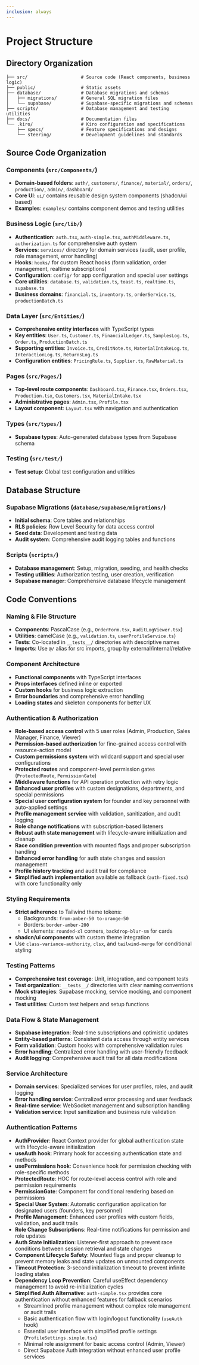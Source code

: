 ```yaml
---
inclusion: always
---
```


# Project Structure

## Directory Organization
```
├── src/                    # Source code (React components, business logic)
├── public/                 # Static assets
├── database/               # Database migrations and schemas
│   ├── migrations/         # General SQL migration files
│   └── supabase/           # Supabase-specific migrations and schemas
├── scripts/                # Database management and testing utilities
├── docs/                   # Documentation files
└── .kiro/                  # Kiro configuration and specifications
    ├── specs/              # Feature specifications and designs
    └── steering/           # Development guidelines and standards
```

## Source Code Organization

### Components (`src/Components/`)
- **Domain-based folders**: `auth/`, `customers/`, `finance/`, `material/`, `orders/`, `production/`, `admin/`, `dashboard/`
- **Core UI**: `ui/` contains reusable design system components (shadcn/ui based)
- **Examples**: `examples/` contains component demos and testing utilities

### Business Logic (`src/lib/`)
- **Authentication**: `auth.tsx`, `auth-simple.tsx`, `authMiddleware.ts`, `authorization.ts` for comprehensive auth system
- **Services**: `services/` directory for domain services (audit, user profile, role management, error handling)
- **Hooks**: `hooks/` for custom React hooks (form validation, order management, realtime subscriptions)
- **Configuration**: `config/` for app configuration and special user settings
- **Core utilities**: `database.ts`, `validation.ts`, `toast.ts`, `realtime.ts`, `supabase.ts`
- **Business domains**: `financial.ts`, `inventory.ts`, `orderService.ts`, `productionBatch.ts`

### Data Layer (`src/Entities/`)
- **Comprehensive entity interfaces** with TypeScript types
- **Key entities**: `User.ts`, `Customer.ts`, `FinancialLedger.ts`, `SamplesLog.ts`, `Order.ts`, `ProductionBatch.ts`
- **Supporting entities**: `Invoice.ts`, `CreditNote.ts`, `MaterialIntakeLog.ts`, `InteractionLog.ts`, `ReturnsLog.ts`
- **Configuration entities**: `PricingRule.ts`, `Supplier.ts`, `RawMaterial.ts`

### Pages (`src/Pages/`)
- **Top-level route components**: `Dashboard.tsx`, `Finance.tsx`, `Orders.tsx`, `Production.tsx`, `Customers.tsx`, `MaterialIntake.tsx`
- **Administrative pages**: `Admin.tsx`, `Profile.tsx`
- **Layout component**: `Layout.tsx` with navigation and authentication

### Types (`src/types/`)
- **Supabase types**: Auto-generated database types from Supabase schema

### Testing (`src/test/`)
- **Test setup**: Global test configuration and utilities

## Database Structure

### Supabase Migrations (`database/supabase/migrations/`)
- **Initial schema**: Core tables and relationships
- **RLS policies**: Row Level Security for data access control
- **Seed data**: Development and testing data
- **Audit system**: Comprehensive audit logging tables and functions

### Scripts (`scripts/`)
- **Database management**: Setup, migration, seeding, and health checks
- **Testing utilities**: Authorization testing, user creation, verification
- **Supabase manager**: Comprehensive database lifecycle management

## Code Conventions

### Naming & File Structure
- **Components**: PascalCase (e.g., `OrderForm.tsx`, `AuditLogViewer.tsx`)
- **Utilities**: camelCase (e.g., `validation.ts`, `userProfileService.ts`)
- **Tests**: Co-located in `__tests__/` directories with descriptive names
- **Imports**: Use `@/` alias for src imports, group by external/internal/relative

### Component Architecture
- **Functional components** with TypeScript interfaces
- **Props interfaces** defined inline or exported
- **Custom hooks** for business logic extraction
- **Error boundaries** and comprehensive error handling
- **Loading states** and skeleton components for better UX

### Authentication & Authorization
- **Role-based access control** with 5 user roles (Admin, Production, Sales Manager, Finance, Viewer)
- **Permission-based authorization** for fine-grained access control with resource-action model
- **Custom permissions system** with wildcard support and special user configurations
- **Protected routes** and component-level permission gates (`ProtectedRoute`, `PermissionGate`)
- **Middleware functions** for API operation protection with retry logic
- **Enhanced user profiles** with custom designations, departments, and special permissions
- **Special user configuration system** for founder and key personnel with auto-applied settings
- **Profile management service** with validation, sanitization, and audit logging
- **Role change notifications** with subscription-based listeners
- **Robust auth state management** with lifecycle-aware initialization and cleanup
- **Race condition prevention** with mounted flags and proper subscription handling
- **Enhanced error handling** for auth state changes and session management
- **Profile history tracking** and audit trail for compliance
- **Simplified auth implementation** available as fallback (`auth-fixed.tsx`) with core functionality only

### Styling Requirements
- **Strict adherence** to Tailwind theme tokens:
  - Backgrounds: `from-amber-50 to-orange-50`
  - Borders: `border-amber-200`
  - UI elements: `rounded-xl` corners, `backdrop-blur-sm` for cards
- **shadcn/ui components** with custom theme integration
- Use `class-variance-authority`, `clsx`, and `tailwind-merge` for conditional styling

### Testing Patterns
- **Comprehensive test coverage**: Unit, integration, and component tests
- **Test organization**: `__tests__/` directories with clear naming conventions
- **Mock strategies**: Supabase mocking, service mocking, and component mocking
- **Test utilities**: Custom test helpers and setup functions

### Data Flow & State Management
- **Supabase integration**: Real-time subscriptions and optimistic updates
- **Entity-based patterns**: Consistent data access through entity services
- **Form validation**: Custom hooks with comprehensive validation rules
- **Error handling**: Centralized error handling with user-friendly feedback
- **Audit logging**: Comprehensive audit trail for all data modifications

### Service Architecture
- **Domain services**: Specialized services for user profiles, roles, and audit logging
- **Error handling service**: Centralized error processing and user feedback
- **Real-time service**: WebSocket management and subscription handling
- **Validation service**: Input sanitization and business rule validation

### Authentication Patterns
- **AuthProvider**: React Context provider for global authentication state with lifecycle-aware initialization
- **useAuth hook**: Primary hook for accessing authentication state and methods
- **usePermissions hook**: Convenience hook for permission checking with role-specific methods
- **ProtectedRoute**: HOC for route-level access control with role and permission requirements
- **PermissionGate**: Component for conditional rendering based on permissions
- **Special User System**: Automatic configuration application for designated users (founders, key personnel)
- **Profile Management**: Enhanced user profiles with custom fields, validation, and audit trails
- **Role Change Subscriptions**: Real-time notifications for permission and role updates
- **Auth State Initialization**: Listener-first approach to prevent race conditions between session retrieval and state changes
- **Component Lifecycle Safety**: Mounted flags and proper cleanup to prevent memory leaks and state updates on unmounted components
- **Timeout Protection**: 3-second initialization timeout to prevent infinite loading states
- **Dependency Loop Prevention**: Careful useEffect dependency management to avoid re-initialization cycles
- **Simplified Auth Alternative**: `auth-simple.tsx` provides core authentication without enhanced features for fallback scenarios
  - Streamlined profile management without complex role management or audit trails
  - Basic authentication flow with login/logout functionality (`useAuth` hook)
  - Essential user interface with simplified profile settings (`ProfileSettings.simple.tsx`)
  - Minimal role assignment for basic access control (Admin, Viewer)
  - Direct Supabase Auth integration without enhanced user profile services